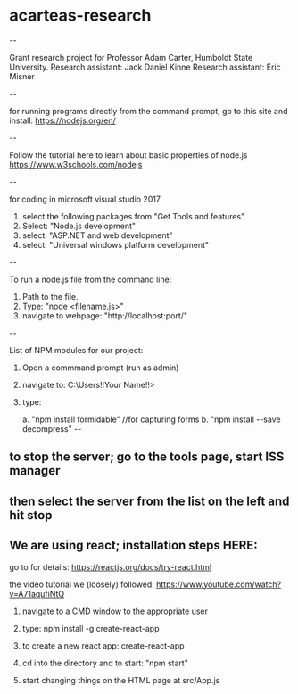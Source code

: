 # acarteas-research

--

Grant research project for Professor Adam Carter, Humboldt State University.
Research assistant: Jack Daniel Kinne
Research assistant: Eric Misner

--

for running programs directly from the command prompt, go to this site and install:
https://nodejs.org/en/

--

Follow the tutorial here to learn about basic properties of node.js
https://www.w3schools.com/nodejs

--

for coding in microsoft visual studio 2017 
1. select the following packages from "Get Tools and features"
2. Select: "Node.js development"
3. select: "ASP.NET and web development"
4. select: "Universal windows platform development"

--

To run a node.js file from the command line:
1. Path to the file.
2. Type: "node <filename.js>"
3. navigate to webpage: "http://localhost:port/"

--

List of NPM modules for our project:

1. Open a commmand prompt (run as admin) 
2. navigate to: C:\Users\!!Your Name!!>
3. type:
	
	
	a. "npm install formidable"
	//for capturing forms 
	b. "npm install --save decompress"
--
 
## to stop the server; go to the tools page,  start ISS manager  
## then select the server from the list on the left and hit stop

## We are using react;  installation steps HERE:

go to for details:
https://reactjs.org/docs/try-react.html

the video tutorial we (loosely) followed:
https://www.youtube.com/watch?v=A71aqufiNtQ

1. navigate to a CMD window to the appropriate user

2. type: 
npm install -g create-react-app

3. to create a new react app:
create-react-app <name-of-hello-world>

4. cd into the directory and to start:
"npm start"

5. start changing things on the HTML page at src/App.js



